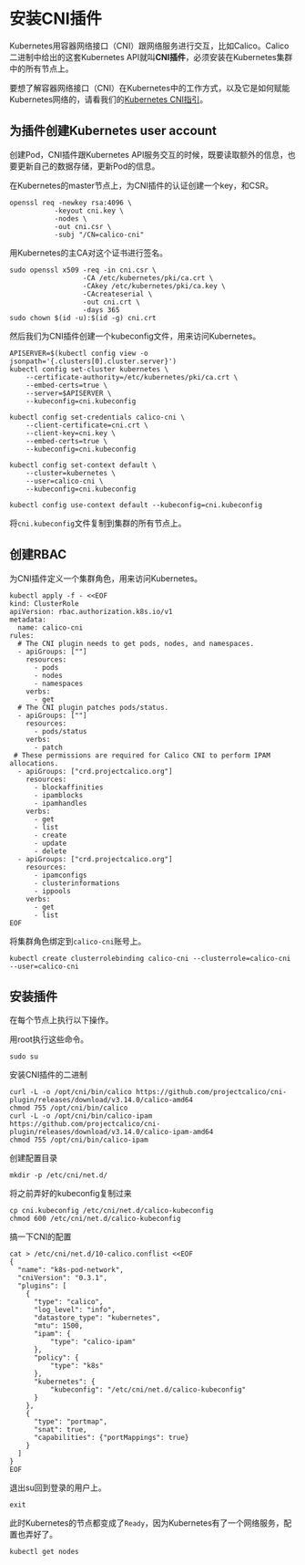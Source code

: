 # 安装CNI插件

Kubernetes用容器网络接口（CNI）跟网络服务进行交互，比如Calico。Calico二进制中给出的这套Kubernetes API就叫**CNI插件**，必须安装在Kubernetes集群中的所有节点上。

要想了解容器网络接口（CNI）在Kubernetes中的工作方式，以及它是如何赋能Kubernetes网络的，请看我们的[Kubernetes CNI指引](https://www.tigera.io/learn/guides/kubernetes-networking/kubernetes-cni/)。

## 为插件创建Kubernetes user account

创建Pod，CNI插件跟Kubernetes API服务交互的时候，既要读取额外的信息，也要更新自己的数据存储，更新Pod的信息。

在Kubernetes的master节点上，为CNI插件的认证创建一个key，和CSR。

```
openssl req -newkey rsa:4096 \
           -keyout cni.key \
           -nodes \
           -out cni.csr \
           -subj "/CN=calico-cni"
```

用Kubernetes的主CA对这个证书进行签名。

```
sudo openssl x509 -req -in cni.csr \
                  -CA /etc/kubernetes/pki/ca.crt \
                  -CAkey /etc/kubernetes/pki/ca.key \
                  -CAcreateserial \
                  -out cni.crt \
                  -days 365
sudo chown $(id -u):$(id -g) cni.crt
```

然后我们为CNI插件创建一个kubeconfig文件，用来访问Kubernetes。

```shell
APISERVER=$(kubectl config view -o jsonpath='{.clusters[0].cluster.server}')
kubectl config set-cluster kubernetes \
    --certificate-authority=/etc/kubernetes/pki/ca.crt \
    --embed-certs=true \
    --server=$APISERVER \
    --kubeconfig=cni.kubeconfig

kubectl config set-credentials calico-cni \
    --client-certificate=cni.crt \
    --client-key=cni.key \
    --embed-certs=true \
    --kubeconfig=cni.kubeconfig

kubectl config set-context default \
    --cluster=kubernetes \
    --user=calico-cni \
    --kubeconfig=cni.kubeconfig

kubectl config use-context default --kubeconfig=cni.kubeconfig
```

将`cni.kubeconfig`文件复制到集群的所有节点上。

## 创建RBAC

为CNI插件定义一个集群角色，用来访问Kubernetes。

```shell
kubectl apply -f - <<EOF
kind: ClusterRole
apiVersion: rbac.authorization.k8s.io/v1
metadata:
  name: calico-cni
rules:
  # The CNI plugin needs to get pods, nodes, and namespaces.
  - apiGroups: [""]
    resources:
      - pods
      - nodes
      - namespaces
    verbs:
      - get
  # The CNI plugin patches pods/status.
  - apiGroups: [""]
    resources:
      - pods/status
    verbs:
      - patch
 # These permissions are required for Calico CNI to perform IPAM allocations.
  - apiGroups: ["crd.projectcalico.org"]
    resources:
      - blockaffinities
      - ipamblocks
      - ipamhandles
    verbs:
      - get
      - list
      - create
      - update
      - delete
  - apiGroups: ["crd.projectcalico.org"]
    resources:
      - ipamconfigs
      - clusterinformations
      - ippools
    verbs:
      - get
      - list
EOF
```

将集群角色绑定到`calico-cni`账号上。

```
kubectl create clusterrolebinding calico-cni --clusterrole=calico-cni --user=calico-cni
```

## 安装插件

在每个节点上执行以下操作。

用root执行这些命令。

```shell
sudo su
```

安装CNI插件的二进制

```shell
curl -L -o /opt/cni/bin/calico https://github.com/projectcalico/cni-plugin/releases/download/v3.14.0/calico-amd64
chmod 755 /opt/cni/bin/calico
curl -L -o /opt/cni/bin/calico-ipam https://github.com/projectcalico/cni-plugin/releases/download/v3.14.0/calico-ipam-amd64
chmod 755 /opt/cni/bin/calico-ipam
```

创建配置目录

```shell
mkdir -p /etc/cni/net.d/
```

将之前弄好的kubeconfig复制过来

```shell
cp cni.kubeconfig /etc/cni/net.d/calico-kubeconfig
chmod 600 /etc/cni/net.d/calico-kubeconfig
```

搞一下CNI的配置

```shell
cat > /etc/cni/net.d/10-calico.conflist <<EOF
{
  "name": "k8s-pod-network",
  "cniVersion": "0.3.1",
  "plugins": [
    {
      "type": "calico",
      "log_level": "info",
      "datastore_type": "kubernetes",
      "mtu": 1500,
      "ipam": {
          "type": "calico-ipam"
      },
      "policy": {
          "type": "k8s"
      },
      "kubernetes": {
          "kubeconfig": "/etc/cni/net.d/calico-kubeconfig"
      }
    },
    {
      "type": "portmap",
      "snat": true,
      "capabilities": {"portMappings": true}
    }
  ]
}
EOF
```

退出su回到登录的用户上。

```shell
exit
```

此时Kubernetes的节点都变成了`Ready`，因为Kubernetes有了一个网络服务，配置也弄好了。

```shell
kubectl get nodes
```